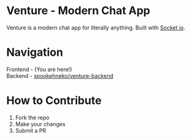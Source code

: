 # Venture - Modern Chat App
Venture is a modern chat app for literally anything. Built with [Socket io](https://socket.io/).

# Navigation
Frontend - (You are here!)
<br> Backend - [spookehneko/venture-backend]()

# How to Contribute
1. Fork the repo
2. Make your changes
3. Submit a PR
